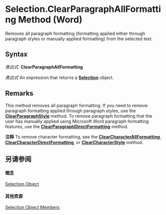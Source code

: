 
# Selection.ClearParagraphAllFormatting Method (Word)

Removes all paragraph formatting (formatting applied either through paragraph styles or manually applied formatting) from the selected text.


## Syntax

 _表达式_. **ClearParagraphAllFormatting**

 _表达式_ An expression that returns a **[Selection](7b574a91-c33e-ecfd-6783-6b7528b2ed8f.md)** object.


## Remarks

This method removes all paragraph formatting. If you need to remove paragraph formatting applied through paragraph styles, use the  **[ClearParagraphStyle](cfbafeac-99e1-5fae-a9a0-8cf8836add94.md)** method. To remove paragraph formatting that the user has manually applied using Microsoft Word paragraph formatting features, use the **[ClearParagraphDirectFormatting](66df2319-f02e-7cd9-4cef-fda6468dcd67.md)** method.


 **注释**  To remove character formatting, see the  **[ClearCharacterAllFormatting](1d0dfb43-4855-1534-5ec2-475232a6a457.md)**, **[ClearCharacterDirectFormatting](d2138876-c832-2407-a53e-5bd4af2421b7.md)**, or **[ClearCharacterStyle](ff9795f9-ea74-fa03-5d87-9c56152d179d.md)** method.


## 另请参阅


#### 概念


[Selection Object](7b574a91-c33e-ecfd-6783-6b7528b2ed8f.md)
#### 其他资源


[Selection Object Members](http://msdn.microsoft.com/library/71e67a43-d40a-ad9a-8ef2-c5c487733e0d%28Office.15%29.aspx)